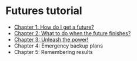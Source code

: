 # Futures tutorial

* [Chapter 1: How do I get a future?](./ObtainingFutures.md)
* [Chapter 2: What to do when the future finishes?](Subscribing.md)
* [Chapter 3: Unleash the power!](Transformations.md)
* Chapter 4: Emergency backup plans
* Chapter 5: Remembering results
